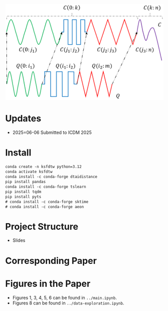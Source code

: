 
![Figure 1](figures/psdtw-intuition.pptx.svg)

# Updates
- 2025=06-06 Submitted to ICDM 2025

# Install
```
conda create -n ksfdtw python=3.12
conda activate ksfdtw
conda install -c conda-forge dtaidistance
pip install pandas
conda install -c conda-forge tslearn
pip install tqdm
pip install pyts
# conda install -c conda-forge sktime  
# conda install -c conda-forge aeon
```

# Project Structure
- Slides

# Corresponding Paper

# Figures in the Paper
- Figures 1, 3, 4, 5, 6 can be found in `../main.ipynb`.
- Figures 8 can be found in `../data-exploration.ipynb`.